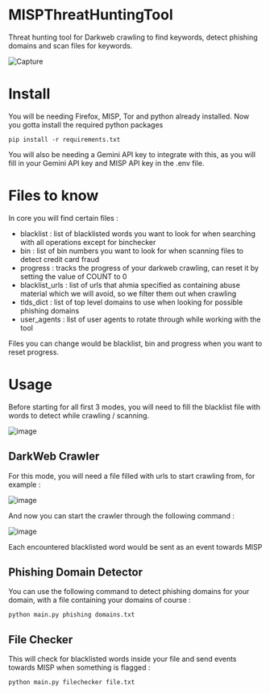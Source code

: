 # MISPThreatHuntingTool

Threat hunting tool for Darkweb crawling to find keywords, detect phishing domains and scan files for keywords.

![Capture](https://github.com/nakkouchtarek/MISPThreatHuntingTool/assets/98561646/0256d0d9-9ccc-485f-90df-448348db13d0)

# Install

You will be needing Firefox, MISP, Tor and python already installed. Now you gotta install the required python packages

```
pip install -r requirements.txt
```

You will also be needing a Gemini API key to integrate with this, as you will fill in your Gemini API key and MISP API key in the .env file.

# Files to know

In core you will find certain files : 

- blacklist : list of blacklisted words you want to look for when searching with all operations except for binchecker
- bin : list of bin numbers you want to look for when scanning files to detect credit card fraud
- progress : tracks the progress of your darkweb crawling, can reset it by setting the value of COUNT to 0
- blacklist_urls : list of urls that ahmia specified as containing abuse material which we will avoid, so we filter them out when crawling
- tlds_dict : list of top level domains to use when looking for possible phishing domains
- user_agents : list of user agents to rotate through while working with the tool

Files you can change would be blacklist, bin and progress when you want to reset progress.

# Usage

Before starting for all first 3 modes, you will need to fill the blacklist file with words to detect while crawling / scanning.

![image](https://github.com/nakkouchtarek/MISPThreatHuntingTool/assets/98561646/b466f769-1cc6-4306-ac31-96bd16e01974)

## DarkWeb Crawler

For this mode, you will need a file filled with urls to start crawling from, for example : 

![image](https://github.com/nakkouchtarek/MISPThreatHuntingTool/assets/98561646/6ca21853-3852-4081-8db5-902d117d15f4)

And now you can start the crawler through the following command : 

![image](https://github.com/nakkouchtarek/MISPThreatHuntingTool/assets/98561646/593bbd77-bfa1-4635-9781-ccdd45ec77a1)

Each encountered blacklisted word would be sent as an event towards MISP

## Phishing Domain Detector

You can use the following command to detect phishing domains for your domain, with a file containing your domains of course :

```
python main.py phishing domains.txt
```

## File Checker

This will check for blacklisted words inside your file and send events towards MISP when something is flagged :

```
python main.py filechecker file.txt
```






